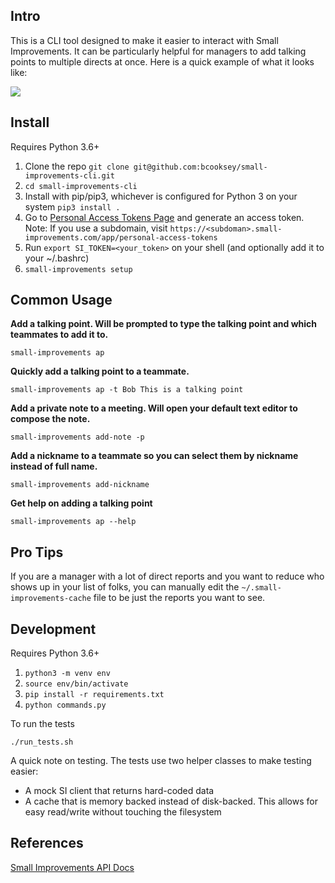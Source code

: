 ## Intro

This is a CLI tool designed to make it easier to interact with Small Improvements. It can be particularly helpful for managers to add talking points to multiple directs at once. Here is a quick example of what it looks like:

![](https://zappy.zapier.com/79070AFA-BDF5-4DF3-87D7-C1394412549E.png)

## Install

Requires Python 3.6+

1. Clone the repo `git clone git@github.com:bcooksey/small-improvements-cli.git`
1. `cd small-improvements-cli`
1. Install with pip/pip3, whichever is configured for Python 3 on your system  `pip3 install .`
1. Go to [Personal Access Tokens Page](https://www.small-improvements.com/app/personal-access-tokens) and generate an access token. Note: If you use a subdomain, visit `https://<subdoman>.small-improvements.com/app/personal-access-tokens`
1. Run `export SI_TOKEN=<your_token>` on your shell (and optionally add it to your ~/.bashrc)
1. `small-improvements setup`

## Common Usage

**Add a talking point. Will be prompted to type the talking point and which teammates to add it to.**

`small-improvements ap`

**Quickly add a talking point to a teammate.**

`small-improvements ap -t Bob This is a talking point`

**Add a private note to a meeting. Will open your default text editor to compose the note.**

`small-improvements add-note -p`

**Add a nickname to a teammate so you can select them by nickname instead of full name.**

`small-improvements add-nickname`

**Get help on adding a talking point**

`small-improvements ap --help`

## Pro Tips

If you are a manager with a lot of direct reports and you want to reduce who shows up in your list of folks, you can manually edit the `~/.small-improvements-cache` file to be just the reports you want to see.

## Development

Requires Python 3.6+

1. `python3 -m venv env`
1. `source env/bin/activate`
1. `pip install -r requirements.txt`
1. `python commands.py`

To run the tests

`./run_tests.sh`

A quick note on testing. The tests use two helper classes to make testing easier:

* A mock SI client that returns hard-coded data
* A cache that is memory backed instead of disk-backed. This allows for easy read/write without touching the filesystem

## References

[Small Improvements API Docs](https://storage.googleapis.com/si-rest-api-docs/dist/index.html)
